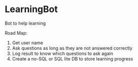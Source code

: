 # LearningBot
Bot to help learning

Road Map:

1. Get user name
2. Ask questions as long as they are not answered correctly
3. Log result to know which questions to ask again
4. Create a no-SQL or SQL lite DB to store learning progress
